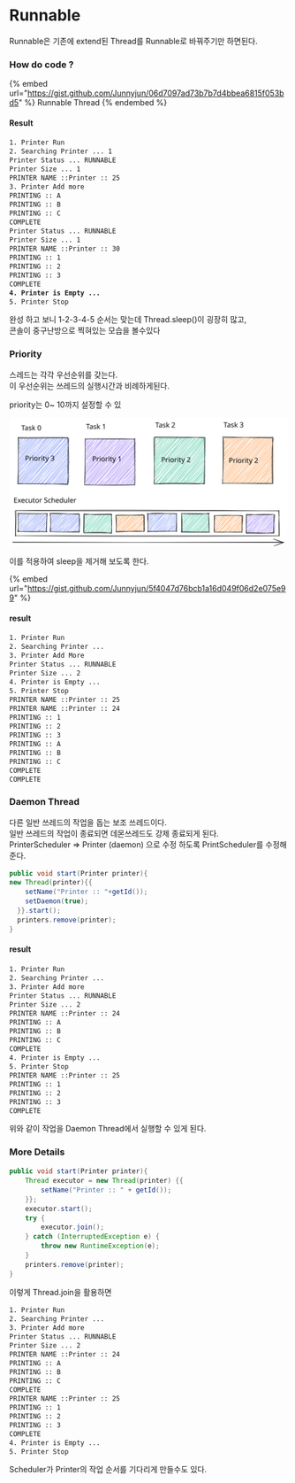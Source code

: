 # Runnable

Runnable은 기존에 extend된 Thread를 Runnable로 바꿔주기만 하면된다.



### How do code ?

{% embed url="https://gist.github.com/Junnyjun/06d7097ad73b7b7d4bbea6815f053bd5" %}
Runnable Thread
{% endembed %}

#### Result

<pre class="language-basic"><code class="lang-basic">1. Printer Run
2. Searching Printer ... 1
Printer Status ... RUNNABLE
Printer Size ... 1
PRINTER NAME ::Printer :: 25
3. Printer Add more
PRINTING :: A
PRINTING :: B
PRINTING :: C
COMPLETE
Printer Status ... RUNNABLE
Printer Size ... 1
PRINTER NAME ::Printer :: 30
PRINTING :: 1
PRINTING :: 2
PRINTING :: 3
COMPLETE
<strong>4. Printer is Empty ...
</strong>5. Printer Stop</code></pre>

완성 하고 보니 1-2-3-4-5 순서는 맞는데 Thread.sleep()이 굉장히 많고,\
콘솔이 중구난방으로 찍혀있는 모습을 볼수있다



### Priority

스레드는 각각 우선순위를 갖는다. \
이 우선순위는 쓰레드의 실행시간과 비례하게된다.

priority는 0\~ 10까지 설정할 수 있

<img src="../../../.gitbook/assets/file.drawing (14).svg" alt="Thread" class="gitbook-drawing">

이를 적용하여 sleep을 제거해 보도록 한다.

{% embed url="https://gist.github.com/Junnyjun/5f4047d76bcb1a16d049f06d2e075e99" %}

#### result

```basic
1. Printer Run
2. Searching Printer ... 
3. Printer Add More
Printer Status ... RUNNABLE
Printer Size ... 2
4. Printer is Empty ...
5. Printer Stop
PRINTER NAME ::Printer :: 25
PRINTER NAME ::Printer :: 24
PRINTING :: 1
PRINTING :: 2
PRINTING :: 3
PRINTING :: A
PRINTING :: B
PRINTING :: C
COMPLETE
COMPLETE
```



### Daemon Thread

다른 일반 쓰레드의 작업을 돕는 보조 쓰레드이다.\
일반 쓰레드의 작업이 종료되면 데몬쓰레드도 강제 종료되게 된다.\
PrinterScheduler => Printer (daemon) 으로 수정 하도록 PrintScheduler를 수정해준다.

```java
public void start(Printer printer){
new Thread(printer){{
    setName("Printer :: "+getId());
    setDaemon(true);
  }}.start();
  printers.remove(printer);
}
```

#### result

```basic
1. Printer Run
2. Searching Printer ... 
3. Printer Add more
Printer Status ... RUNNABLE
Printer Size ... 2
PRINTER NAME ::Printer :: 24
PRINTING :: A
PRINTING :: B
PRINTING :: C
COMPLETE
4. Printer is Empty ...
5. Printer Stop
PRINTER NAME ::Printer :: 25
PRINTING :: 1
PRINTING :: 2
PRINTING :: 3
COMPLETE
```

위와 같이 작업을 Daemon Thread에서 실행할 수 있게 된다.



### More Details

```java
public void start(Printer printer){
    Thread executor = new Thread(printer) {{
        setName("Printer :: " + getId());
    }};
    executor.start();
    try {
        executor.join();
    } catch (InterruptedException e) {
        throw new RuntimeException(e);
    }
    printers.remove(printer);
}
```

이렇게 Thread.join을 활용하면



```basic
1. Printer Run
2. Searching Printer ... 
3. Printer Add more
Printer Status ... RUNNABLE
Printer Size ... 2
PRINTER NAME ::Printer :: 24
PRINTING :: A
PRINTING :: B
PRINTING :: C
COMPLETE
PRINTER NAME ::Printer :: 25
PRINTING :: 1
PRINTING :: 2
PRINTING :: 3
COMPLETE
4. Printer is Empty ...
5. Printer Stop
```

Scheduler가 Printer의 작업 순서를 기다리게 만들수도 있다.
